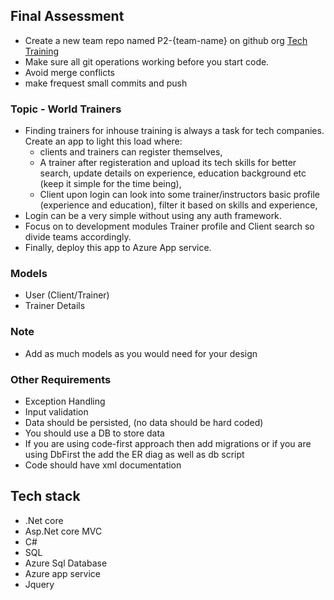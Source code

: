 ## Final Assessment
- Create a new team repo named P2-{team-name} on github org [Tech Training](https://github.com/Tech-Training-2021)
- Make sure all git operations working before you start code.
- Avoid merge conflicts
- make frequest small commits and push

### Topic - World Trainers
- Finding trainers for inhouse training is always a task for tech companies. Create an app to light this load where:
  - clients and trainers can register themselves,
  - A trainer after registeration and upload its tech skills for better search, update details on experience, education background etc (keep it simple for the time being),
  - Client upon login can look into some trainer/instructors basic profile (experience and education), filter it based on skills and experience,
- Login can be a very simple without using any auth framework.
- Focus on to development modules Trainer profile and Client search so divide teams accordingly.
- Finally, deploy this app to Azure App service.

### Models
- User (Client/Trainer)
- Trainer Details

### Note 
- Add as much models as you would need for your design 

### Other Requirements 
- Exception Handling 
- Input validation
- Data should be persisted, (no data should be hard coded) 
- You should use a DB to store data 
- If you are using code-first approach then add migrations or if you are using DbFirst the add the ER diag as well as db script
- Code should have xml documentation


## Tech stack
- .Net core
- Asp.Net core MVC
- C#
- SQL
- Azure Sql Database
- Azure app service
- Jquery